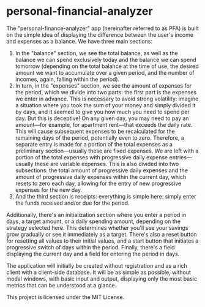 # personal-financial-analyzer
The "personal-finance-analyzer" app (hereinafter referred to as PFA) is built on the simple idea of ​​displaying the difference between the user's income and expenses as a balance. We have three main sections: 
1) In the "balance" section, we see the total balance, as well as the balance we can spend exclusively today and the balance we can spend tomorrow (depending on the total balance at the time of use, the desired amount we want to accumulate over a given period, and the number of incomes, again, falling within the period).
2) In turn, in the "expenses" section, we see the amount of expenses for the period, which we divide into two parts: the first part is the expenses we enter in advance. This is necessary to avoid strong volatility: imagine a situation where you took the sum of your money and simply divided it by days, and it seemed to give you how much you need to spend per day. But this is deceptive! On any given day, you may need to pay an amount—for example, for apartment rent—that exceeds the daily rate. This will cause subsequent expenses to be recalculated for the remaining days of the period, potentially even to zero. Therefore, a separate entry is made for a portion of the total expenses as a preliminary section—usually these are fixed expenses. We are left with a portion of the total expenses with progressive daily expense entries—usually these are variable expenses. This is also divided into two subsections: the total amount of progressive daily expenses and the amount of progressive daily expenses within the current day, which resets to zero each day, allowing for the entry of new progressive expenses for the new day.
3) And the third section is receipts: everything is simple here: simply enter the funds received and/or due for the period.

Additionally, there's an initialization section where you enter a period in days, a target amount, or a daily spending amount, depending on the strategy selected here. This determines whether you'll see your savings grow gradually or see it immediately as a target. There's also a reset button for resetting all values ​​to their initial values, and a start button that initiates a progressive switch of days within the period. Finally, there's a field displaying the current day and a field for entering the period in days.

The application will initially be created without registration and as a rich client with a client-side database. It will be as simple as possible, without modal windows, with basic input and output, displaying only the most basic metrics that can be understood at a glance.

This project is licensed under the MIT License.
